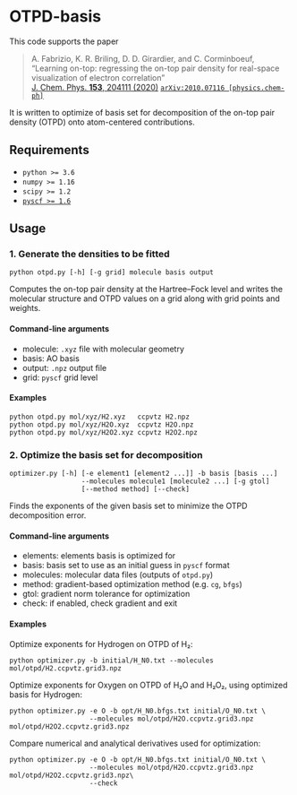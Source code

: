 # OTPD-basis

This code supports the paper
> A. Fabrizio, K. R. Briling, D. D. Girardier, and C. Corminboeuf,<br>
> “Learning on-top: regressing the on-top pair density for real-space visualization of electron correlation”<br>
> [J. Chem. Phys. **153**, 204111 (2020)](https://doi.org/10.1063/5.0033326)
> [`arXiv:2010.07116 [physics.chem-ph]`](https://arxiv.org/abs/2010.07116)<br>

It is written to optimize of basis set
for decomposition of the on-top pair density (OTPD)
onto atom-centered contributions.

## Requirements
* `python >= 3.6`
* `numpy >= 1.16`
* `scipy >= 1.2`
* [`pyscf >= 1.6`](https://github.com/pyscf/pyscf)

## Usage

### 1. Generate the densities to be fitted
```
python otpd.py [-h] [-g grid] molecule basis output
```
Computes the on-top pair density at the Hartree–Fock level
and writes the molecular structure and OTPD values on a grid 
along with grid points and weights.

#### Command-line arguments
* molecule: `.xyz` file with molecular geometry
* basis: AO basis
* output: `.npz` output file
* grid: `pyscf` grid level

#### Examples
```
python otpd.py mol/xyz/H2.xyz   ccpvtz H2.npz
python otpd.py mol/xyz/H2O.xyz  ccpvtz H2O.npz
python otpd.py mol/xyz/H2O2.xyz ccpvtz H2O2.npz
```

### 2. Optimize the basis set for decomposition
```
optimizer.py [-h] [-e element1 [element2 ...]] -b basis [basis ...]
                  --molecules molecule1 [molecule2 ...] [-g gtol]
                  [--method method] [--check]
```
Finds the exponents of the given basis set 
to minimize the OTPD decomposition error.

#### Command-line arguments
* elements: elements basis is optimized for
* basis: basis set to use as an initial guess in `pyscf` format
* molecules: molecular data files (outputs of `otpd.py`)
* method: gradient-based optimization method (e.g. `cg`, `bfgs`)
* gtol: gradient norm tolerance for optimization
* check: if enabled, check gradient and exit

#### Examples
Optimize exponents for Hydrogen on OTPD of H₂:
```
python optimizer.py -b initial/H_N0.txt --molecules mol/otpd/H2.ccpvtz.grid3.npz
```
Optimize exponents for Oxygen on OTPD of H₂O and H₂O₂, using optimized basis for Hydrogen:
```
python optimizer.py -e O -b opt/H_N0.bfgs.txt initial/O_N0.txt \
                    --molecules mol/otpd/H2O.ccpvtz.grid3.npz mol/otpd/H2O2.ccpvtz.grid3.npz
```
Compare numerical and analytical derivatives used for optimization:
```
python optimizer.py -e O -b opt/H_N0.bfgs.txt initial/O_N0.txt \
                    --molecules mol/otpd/H2O.ccpvtz.grid3.npz mol/otpd/H2O2.ccpvtz.grid3.npz\
                    --check
```
